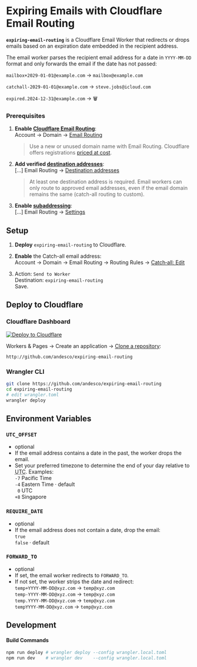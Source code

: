 # Expiring Emails with Cloudflare Email Routing

**`expiring-email-routing`** is a Cloudflare Email Worker that redirects or drops emails based on an expiration date embedded in the recipient address.

The email worker parses the recipient email address for a date in `YYYY-MM-DD` format and only forwards the email if the date has not passed:

`mailbox+2029-01-01@example.com` → `mailbox@example.com`

`catchall-2029-01-01@example.com` → `steve.jobs@icloud.com`

`expired.2024-12-31@example.com` → 🗑️

### Prerequisites

1. **Enable [Cloudflare Email Routing][doc1]**:\
   Account → Domain → [Email Routing][dash-enable]

    > Use a new or unused domain name with Email Routing. Cloudflare offers registrations [priced at cost][pricing].
    
2. **Add verified [destination addresses][doc2]**:\
   […] <nobr>Email Routing</nobr> → [<nobr>Destination addresses</nobr>][dash-catch]
   > At least one destination address is required. Email workers can only route to approved email addresses, even if the email domain remains the same (catch-all routing to custom).

  3. **Enable [subaddressing][doc3]**:\
   […] <nobr>Email Routing</nobr> → [Settings][dash-subadd]

## Setup

1. **Deploy** `expiring-email-routing` to Cloudflare.

2. **Enable** the Catch-all email address:\
   Account → Domain → <nobr>Email Routing</nobr> → <nobr>Routing Rules</nobr> → [Catch&#8209;all: Edit][dash-catch]

3. Action: `Send to Worker`\
   Destination: `expiring-email-routing`\
   Save.


## Deploy to Cloudflare

### Cloudflare Dashboard

[![<nobr>Deploy to Cloudflare</nobr>](https://deploy.workers.cloudflare.com/button)](https://deploy.workers.cloudflare.com/?url=https://github.com/andesco/expiring-email-routing)

<nobr>Workers & Pages</nobr> → Create an application → [Clone a repository](https://dash.cloudflare.com/?to=/:account/workers-and-pages/create/deploy-to-workers):
   ```
   http://github.com/andesco/expiring-email-routing
   ```

### Wrangler CLI

```bash
git clone https://github.com/andesco/expiring-email-routing
cd expiring-email-routing
# edit wrangler.toml
wrangler deploy
```

## Environment Variables

### `UTC_OFFSET`
- optional
- If the  email address contains a date in the past, the worker drops the email.
- Set your preferred timezone to determine the end of your day relative to <abbr title="Coordinated Universal Time">UTC</abbr>. Examples:\
  `-7` Pacific Time\
  `-4` Eastern Time · default\
  ` 0` UTC\
  `+8` Singapore

### `REQUIRE_DATE`
- optional
- If the email address does not contain a date, drop the email:\
`true`\
`false` · default

### `FORWARD_TO`
- optional
- If set, the email worker redirects to `FORWARD_TO`.
- If not set, the worker strips the date and redirect:\
`temp+YYYY-MM-DD@xyz.com` → `temp@xyz.com` \
`temp-YYYY-MM-DD@xyz.com` → `temp@xyz.com` \
`temp.YYYY-MM-DD@xyz.com` → `temp@xyz.com` \
`tempYYYY-MM-DD@xyz.com` → `temp@xyz.com`

## Development

#### Build Commands

```bash
npm run deploy # wrangler deploy --config wrangler.local.toml
npm run dev    # wrangler dev    --config wrangler.local.toml
```

[doc1]: //developers.cloudflare.com/email-routing/get-started/
[doc2]: //developers.cloudflare.com/email-routing/setup/email-routing-addresses/#destination-addresses
[doc3]: //developers.cloudflare.com/email-routing/setup/email-routing-addresses/#subaddressing
[pricing]: //cfdomainpricing.com

[dash-enable]: //dash.cloudflare.com/?to=/:account/:zone/email/routing/overview
[dash-verify]: //dash.cloudflare.com/?to=/:account/:zone/email/routing/destination-address
[dash-catch]:  //dash.cloudflare.com/?to=/:account/:zone/email/routing/routes/catch_all
[dash-subadd]: //dash.cloudflare.com/?to=/:account/:zone/email/routing/settings
